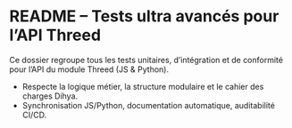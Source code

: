 # README – Tests ultra avancés pour l’API Threed

Ce dossier regroupe tous les tests unitaires, d’intégration et de conformité pour l’API du module Threed (JS & Python).

- Respecte la logique métier, la structure modulaire et le cahier des charges Dihya.
- Synchronisation JS/Python, documentation automatique, auditabilité CI/CD.
